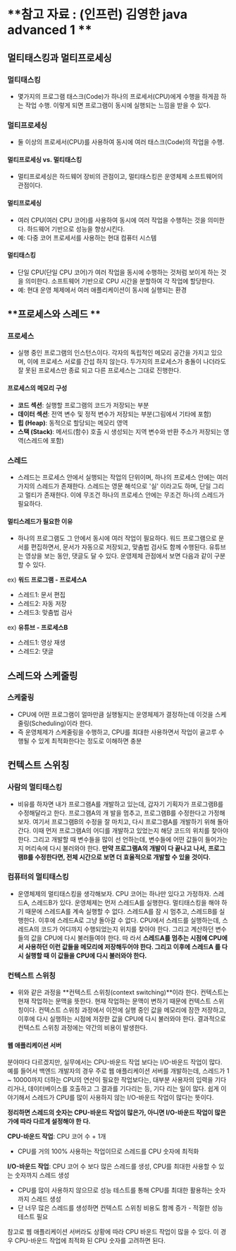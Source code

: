 # **참고 자료 : (인프런) 김영한 java advanced 1 **

## **멀티태스킹과 멀티프로세싱**
### **멀티태스킹**
- 몇가지의 프로그램 태스크(Code)가 하나의 프로세서(CPU)에게 수행을 하게끔 하는 작업 수행.
이렇게 되면 프로그램이 동시에 실행되는 느낌을 받을 수 있다.

### **멀티프로세싱**
- 둘 이상의 프로세서(CPU)를 사용하여 동시에 여러 태스크(Code)의 작업을 수행.

#### **멀티프로세싱 vs. 멀티태스킹**
- 멀티프로세싱은 하드웨어 장비의 관점이고, 멀티태스킹은 운영체제 소프트웨어의 관점이다.

#### **멀티프로세싱**
- 여러 CPU(여러 CPU 코어)를 사용하여 동시에 여러 작업을 수행하는 것을 의미한다. 하드웨어 기반으로 성능을 향상시킨다.
- 예: 다중 코어 프로세서를 사용하는 현대 컴퓨터 시스템

#### **멀티태스킹**
- 단일 CPU(단일 CPU 코어)가 여러 작업을 동시에 수행하는 것처럼 보이게 하는 것을 의미한다. 소프트웨어 기반으로 CPU 시간을 분할하여 각 작업에 할당한다.
- 예: 현대 운영 체제에서 여러 애플리케이션이 동시에 실행되는 환경



## **프로세스와 스레드 **
### **프로세스**
- 실행 중인 프로그램의 인스턴스이다. 각자의 독립적인 메모리 공간을 가지고 있으며, 이에 프로세스 서로를 간섭 하지 않는다.
두가지의 프로세스가 충돌이 나더라도 잘 못된 프로세스만 종료 되고 다른 프로세스는 그대로 진행한다.

#### **프로세스의 메모리 구성**
- **코드 섹션**: 실행할 프로그램의 코드가 저장되는 부분
- **데이터 섹션**: 전역 변수 및 정적 변수가 저장되는 부분(그림에서 기타에 포함)
- **힙 (Heap)**: 동적으로 할당되는 메모리 영역
- **스택 (Stack)**: 메서드(함수) 호출 시 생성되는 지역 변수와 반환 주소가 저장되는 영역(스레드에 포함)

### **스레드**
- 스레드는 프로세스 안에서 실행되는 작업의 단위이며, 하나의 프로세스 안에는 여러가지의 스레드가 존재한다.
스레드는 영문 해석으로 '실' 이라고도 하며, 단일 그리고 멀티가 존재한다. 이에 무조건 하나의 프로세스 안에는 무조건 하나의 스레드가 필요하다.

#### **멀티스레드가 필요한 이유**
- 하나의 프로그램도 그 안에서 동시에 여러 작업이 필요하다.
워드 프로그램으로 문서를 편집하면서, 문서가 자동으로 저장되고, 맞춤법 검사도 함께 수행된다. 유튜브는 영상을 보는 동안, 댓글도 달 수 있다.
운영제체 관점에서 보면 다음과 같이 구분할 수 있다.

ex) **워드 프로그램 - 프로세스A**
- 스레드1: 문서 편집
- 스레드2: 자동 저장
- 스레드3: 맞춤법 검사

ex) **유튜브 - 프로세스B**
- 스레드1: 영상 재생
- 스레드2: 댓글



## **스레드와 스케줄링** 
### **스케줄링**
-  CPU에 어떤 프로그램이 얼마만큼 실행될지는 운영체제가 결정하는데 이것을 스케줄링(Scheduling)이라 한다.
-  즉 운영체제가 스케줄링을 수행하고, CPU를 최대한 사용하면서 작업이 골고루 수행될 수 있게 최적화한다는 정도로 이해하면 충분


## **컨텍스트 스위칭**
### **사람의 멀티태스킹**
- 비유를 하자면 내가 프로그램A를 개발하고 있는데, 갑자기 기획자가 프로그램B를 수정해달라고 한다. 프로그램A의 개 발을 멈추고, 프로그램B를 수정한다고 가정해보자. 여기서 프로그램B의 수정을 잘 마치고, 다시 프로그램A를 개발하기
위해 돌아간다. 이때 먼저 프로그램A의 어디를 개발하고 있었는지 해당 코드의 위치를 찾아야 한다. 그리고 개발할 때 변수들을 많이 선 언하는데, 변수들에 어떤 값들이 들어가는지 머리속에 다시 불러와야 한다.
**만약 프로그램A의 개발이 다 끝나고 나서, 프로그램B를 수정한다면, 전체 시간으로 보면 더 효율적으로 개발할 수 있을 것이다.**

### **컴퓨터의 멀티태스킹**
- 운영체제의 멀티태스킹을 생각해보자. CPU 코어는 하나만 있다고 가정하자. 스레드A, 스레드B가 있다.
운영체제는 먼저 스레드A를 실행한다. 멀티태스킹을 해야 하기 때문에 스레드A를 계속 실행할 수 없다. 스레드A를 잠 시 멈추고, 스레드B를 실행한다. 이후에 스레드A로 그냥 돌아갈 수 없다. CPU에서 스레드를 실행하는데, 스레드A의 코드가 어디까지 수행되었는지 위치를 찾아야 한다. 그리고 계산하던 변수들의 값을 CPU에 다시 불러들여야 한다. 따 라서
**스레드A를 멈추는 시점에 CPU에서 사용하던 이런 값들을 메모리에 저장해두어야 한다. 그리고 이후에 스레드A 를 다시 실행할 때 이 값들을 CPU에 다시 불러와야 한다.**

### **컨텍스트 스위칭**
- 위와 같은 과정을 **컨텍스트 스위칭(context switching)**이라 한다.
컨텍스트는 현재 작업하는 문맥을 뜻한다. 현재 작업하는 문맥이 변하기 때문에 컨텍스트 스위칭이다.
컨텍스트 스위칭 과정에서 이전에 실행 중인 값을 메모리에 잠깐 저장하고, 이후에 다시 실행하는 시점에 저장한 값을 CPU에 다시 불러와야 한다.
결과적으로 컨텍스트 스위칭 과정에는 약간의 비용이 발생한다.

#### **웹 애플리케이션 서버**
분야마다 다르겠지만, 실무에서는 CPU-바운드 작업 보다는 I/O-바운드 작업이 많다.
예를 들어서 백엔드 개발자의 경우 주로 웹 애플리케이션 서버를 개발하는데, 스레드가 1 ~ 10000까지 더하는 CPU의 연산이 필요한 작업보다는, 대부분 사용자의 입력을 기다리거나, 데이터베이스를 호출하고 그 결과를 기다리는 등, 기다 리는 일이 많다. 쉽게 이야기해서 스레드가 CPU를 많이 사용하지 않는 I/O-바운드 작업이 많다는 뜻이다.

**정리하면 스레드의 숫자는 CPU-바운드 작업이 많은가, 아니면 I/O-바운드 작업이 많은가에 따라 다르게 설정해야 한 다.**

**CPU-바운드 작업**: CPU 코어 수 + 1개
- CPU를 거의 100% 사용하는 작업이므로 스레드를 CPU 숫자에 최적화

**I/O-바운드 작업**: CPU 코어 수 보다 많은 스레드를 생성, CPU를 최대한 사용할 수 있는 숫자까지 스레드 생성
- CPU를 많이 사용하지 않으므로 성능 테스트를 통해 CPU를 최대한 활용하는 숫자까지 스레드 생성
- 단 너무 많은 스레드를 생성하면 컨텍스트 스위칭 비용도 함께 증가 - 적절한 성능 테스트 필요

참고로 웹 애플리케이션 서버라도 상황에 따라 CPU 바운드 작업이 많을 수 있다. 이 경우 CPU-바운드 작업에 최적화 된 CPU 숫자를 고려하면 된다.
